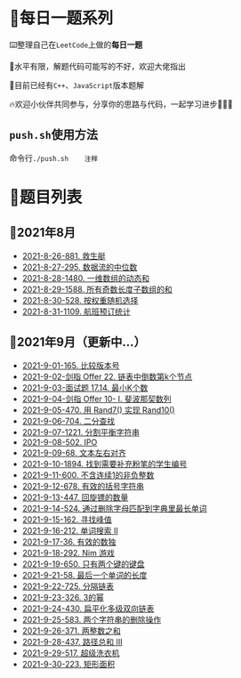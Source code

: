 # 📑每日一题系列

⌨️整理自己在`LeetCode`上做的**每日一题**

🤣水平有限，解题代码可能写的不好，欢迎大佬指出

🚩目前已经有`C++`、`JavaScript`版本题解

🔥欢迎小伙伴共同参与，分享你的思路与代码，一起学习进步💪💪💪

## `push.sh`使用方法

命令行`./push.sh    注释`

# 🔖题目列表

## 🚩2021年8月

- [2021-8-26-881. 救生艇](https://github.com/HDU-Coder-X/Daily-question-of-Leetcode/blob/master/questions/2021-8-26-881.%20%E6%95%91%E7%94%9F%E8%89%87.md)
- [2021-8-27-295. 数据流的中位数](https://github.com/HDU-Coder-X/Daily-question-of-Leetcode/blob/master/questions/2021-8-27-295.%20%E6%95%B0%E6%8D%AE%E6%B5%81%E7%9A%84%E4%B8%AD%E4%BD%8D%E6%95%B0.md)
- [2021-8-28-1480. 一维数组的动态和](https://github.com/HDU-Coder-X/Daily-question-of-Leetcode/blob/master/questions/2021-8-28-1480.%20%E4%B8%80%E7%BB%B4%E6%95%B0%E7%BB%84%E7%9A%84%E5%8A%A8%E6%80%81%E5%92%8C.md)
- [2021-8-29-1588. 所有奇数长度子数组的和](https://github.com/HDU-Coder-X/Daily-question-of-Leetcode/blob/master/questions/2021-8-29-1588.%20%E6%89%80%E6%9C%89%E5%A5%87%E6%95%B0%E9%95%BF%E5%BA%A6%E5%AD%90%E6%95%B0%E7%BB%84%E7%9A%84%E5%92%8C.md)
- [2021-8-30-528. 按权重随机选择](https://github.com/HDU-Coder-X/Daily-question-of-Leetcode/blob/master/questions/2021-8-30-528.%20%E6%8C%89%E6%9D%83%E9%87%8D%E9%9A%8F%E6%9C%BA%E9%80%89%E6%8B%A9.md)
- [2021-8-31-1109. 航班预订统计](https://github.com/HDU-Coder-X/Daily-question-of-Leetcode/blob/master/questions/2021-8-31-1109.%20%E8%88%AA%E7%8F%AD%E9%A2%84%E8%AE%A2%E7%BB%9F%E8%AE%A1.md)

## 🚩2021年9月（更新中...）

- [2021-9-01-165. 比较版本号](https://github.com/HDU-Coder-X/Daily-question-of-Leetcode/blob/master/questions/2021-9-01-165.%20%E6%AF%94%E8%BE%83%E7%89%88%E6%9C%AC%E5%8F%B7.md)
- [2021-9-02-剑指 Offer 22. 链表中倒数第k个节点](https://github.com/HDU-Coder-X/Daily-question-of-Leetcode/blob/master/questions/2021-9-02-%E5%89%91%E6%8C%87%20Offer%2022.%20%E9%93%BE%E8%A1%A8%E4%B8%AD%E5%80%92%E6%95%B0%E7%AC%ACk%E4%B8%AA%E8%8A%82%E7%82%B9.md)
- [2021-9-03-面试题 17.14. 最小K个数](https://github.com/HDU-Coder-X/Daily-question-of-Leetcode/blob/master/questions/2021-9-03-%E9%9D%A2%E8%AF%95%E9%A2%98%2017.14.%20%E6%9C%80%E5%B0%8FK%E4%B8%AA%E6%95%B0.md)
- [2021-9-04-剑指 Offer 10- I. 斐波那契数列](https://github.com/HDU-Coder-X/Daily-question-of-Leetcode/blob/master/questions/2021-9-04-%E5%89%91%E6%8C%87%20Offer%2010-%20I.%20%E6%96%90%E6%B3%A2%E9%82%A3%E5%A5%91%E6%95%B0%E5%88%97.md)
- [2021-9-05-470. 用 Rand7() 实现 Rand10()](https://github.com/HDU-Coder-X/Daily-question-of-Leetcode/blob/master/questions/2021-9-05-470.%20%E7%94%A8%20Rand7()%20%E5%AE%9E%E7%8E%B0%20Rand10().md)
- [2021-9-06-704. 二分查找](https://github.com/HDU-Coder-X/Daily-question-of-Leetcode/blob/master/questions/2021-9-06-704.%20%E4%BA%8C%E5%88%86%E6%9F%A5%E6%89%BE.md)
- [2021-9-07-1221. 分割平衡字符串](https://github.com/HDU-Coder-X/Daily-question-of-Leetcode/blob/master/questions/2021-9-07-1221.%20%E5%88%86%E5%89%B2%E5%B9%B3%E8%A1%A1%E5%AD%97%E7%AC%A6%E4%B8%B2.md)
- [2021-9-08-502. IPO](https://github.com/HDU-Coder-X/Daily-question-of-Leetcode/blob/master/questions/2021-9-08-502.%20IPO.md)
- [2021-9-09-68. 文本左右对齐](https://github.com/HDU-Coder-X/Daily-question-of-Leetcode/blob/master/questions/2021-9-09-68.%20%E6%96%87%E6%9C%AC%E5%B7%A6%E5%8F%B3%E5%AF%B9%E9%BD%90.md)
- [2021-9-10-1894. 找到需要补充粉笔的学生编号](https://github.com/HDU-Coder-X/Daily-question-of-Leetcode/blob/master/questions/2021-9-10-1894.%20%E6%89%BE%E5%88%B0%E9%9C%80%E8%A6%81%E8%A1%A5%E5%85%85%E7%B2%89%E7%AC%94%E7%9A%84%E5%AD%A6%E7%94%9F%E7%BC%96%E5%8F%B7.md)
- [2021-9-11-600. 不含连续1的非负整数](https://github.com/HDU-Coder-X/Daily-question-of-Leetcode/blob/master/questions/2021-9-11-660.%20%E4%B8%8D%E5%90%AB%E8%BF%9E%E7%BB%AD1%E7%9A%84%E9%9D%9E%E8%B4%9F%E6%95%B4%E6%95%B0.md)
- [2021-9-12-678. 有效的括号字符串](https://github.com/HDU-Coder-X/Daily-question-of-Leetcode/blob/master/questions/2021-9-12-678.%20%E6%9C%89%E6%95%88%E6%8B%AC%E5%8F%B7%E5%AD%97%E7%AC%A6%E4%B8%B2.md)
- [2021-9-13-447. 回旋镖的数量](https://github.com/HDU-Coder-X/Daily-question-of-Leetcode/blob/master/questions/2021-9-13-447.%20%E5%9B%9E%E6%97%8B%E9%95%96%E7%9A%84%E6%95%B0%E9%87%8F.md)
- [2021-9-14-524. 通过删除字母匹配到字典里最长单词](https://github.com/HDU-Coder-X/Daily-question-of-Leetcode/blob/master/questions/2021-9-14-524.%20%E9%80%9A%E8%BF%87%E5%88%A0%E9%99%A4%E5%AD%97%E6%AF%8D%E5%8C%B9%E9%85%8D%E5%88%B0%E5%AD%97%E5%85%B8%E9%87%8C%E6%9C%80%E9%95%BF%E5%8D%95%E8%AF%8D.md)
- [2021-9-15-162. 寻找峰值](https://github.com/HDU-Coder-X/Daily-question-of-Leetcode/blob/master/questions/2021-9-15-162.%20%E5%AF%BB%E6%89%BE%E5%B3%B0%E5%80%BC.md)
- [2021-9-16-212. 单词搜索 II](https://github.com/HDU-Coder-X/Daily-question-of-Leetcode/blob/master/questions/2021-9-16-212.%20%E5%8D%95%E8%AF%8D%E6%90%9C%E7%B4%A2%20II.md)
- [2021-9-17-36. 有效的数独](https://github.com/HDU-Coder-X/Daily-question-of-Leetcode/blob/master/questions/2021-9-17-36.%20%E6%9C%89%E6%95%88%E7%9A%84%E6%95%B0%E7%8B%AC.md)
- [2021-9-18-292. Nim 游戏](https://github.com/HDU-Coder-X/Daily-question-of-Leetcode/blob/master/questions/2021-9-18-292.%20Nim%20%E6%B8%B8%E6%88%8F.md)
- [2021-9-19-650. 只有两个键的键盘](https://github.com/HDU-Coder-X/Daily-question-of-Leetcode/blob/master/questions/2021-9-19-650.%20%E5%8F%AA%E6%9C%89%E4%B8%A4%E4%B8%AA%E9%94%AE%E7%9A%84%E9%94%AE%E7%9B%98.md)
- [2021-9-21-58. 最后一个单词的长度](https://github.com/HDU-Coder-X/Daily-question-of-Leetcode/blob/master/questions/2021-9-21-58.%20%E6%9C%80%E5%90%8E%E4%B8%80%E4%B8%AA%E5%8D%95%E8%AF%8D%E7%9A%84%E9%95%BF%E5%BA%A6.md)
- [2021-9-22-725. 分隔链表](https://github.com/HDU-Coder-X/Daily-question-of-Leetcode/blob/master/questions/2021-9-22-725.%20%E5%88%86%E9%9A%94%E9%93%BE%E8%A1%A8.md)
- [2021-9-23-326. 3的幂](https://github.com/HDU-Coder-X/Daily-question-of-Leetcode/blob/master/questions/2021-9-23-326.%203%E7%9A%84%E5%B9%82.md)
- [2021-9-24-430. 扁平化多级双向链表](https://github.com/HDU-Coder-X/Daily-question-of-Leetcode/blob/master/questions/2021-9-24-430.%20扁平化多级双向链表.md)
- [2021-9-25-583. 两个字符串的删除操作](https://github.com/HDU-Coder-X/Daily-question-of-Leetcode/blob/master/questions/2021-9-25-583.%20两个字符串的删除操作.md)
- [2021-9-26-371. 两整数之和](https://github.com/HDU-Coder-X/Daily-question-of-Leetcode/blob/master/questions/2021-9-26-371.%20两整数之和.md)
- [2021-9-28-437. 路径总和 III](https://github.com/HDU-Coder-X/Daily-question-of-Leetcode/blob/master/questions/2021-9-28-437.%20路径总和%20III.md)
- [2021-9-29-517. 超级洗衣机](https://github.com/HDU-Coder-X/Daily-question-of-Leetcode/blob/master/questions/2021-9-29-517.%20超级洗衣机.md)
- [2021-9-30-223. 矩形面积](https://github.com/HDU-Coder-X/Daily-question-of-Leetcode/blob/master/questions/2021-9-30-223.%20矩形面积.md)

